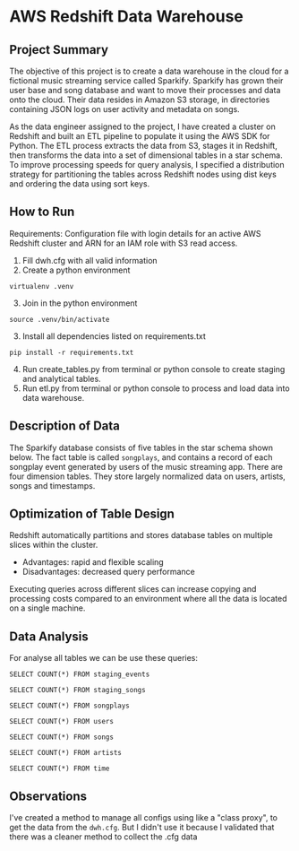 # AWS Redshift Data Warehouse

## Project Summary

The objective of this project is to create a data warehouse in the cloud for a fictional music streaming service called Sparkify. Sparkify has grown their user base and song database and want to move their processes and data onto the cloud. Their data resides in Amazon S3 storage, in directories containing JSON logs on user activity and metadata on songs.

As the data engineer assigned to the project, I have created a cluster on Redshift and built an ETL pipeline to populate it using the AWS SDK for Python. The ETL process extracts the data from S3, stages it in Redshift, then transforms the data into a set of dimensional tables in a star schema. To improve processing speeds for query analysis, I specified a distribution strategy for partitioning the tables across Redshift nodes using dist keys and ordering the data using sort keys.

## How to Run

Requirements: Configuration file with login details for an active AWS Redshift cluster and ARN for an IAM role with S3 read access.

1. Fill dwh.cfg with all valid information
2. Create a python environment 
```
virtualenv .venv
```
3. Join in the python environment
```
source .venv/bin/activate
```
3. Install all dependencies listed on requirements.txt
```
pip install -r requirements.txt
```
4. Run create_tables.py from terminal or python console to create staging and analytical tables.
5. Run etl.py from terminal or python console to process and load data into data warehouse.

## Description of Data

The Sparkify database consists of five tables in the star schema shown below. The fact table is called `songplays`, and contains a record of each songplay event generated by users of the music streaming app. There are four dimension tables. They store largely normalized data on users, artists, songs and timestamps.

## Optimization of Table Design

Redshift automatically partitions and stores database tables on multiple slices within the cluster.
* Advantages: rapid and flexible scaling
* Disadvantages: decreased query performance

Executing queries across different slices can increase copying and processing costs compared to an environment where all the data is located on a single machine.

## Data Analysis

For analyse all tables we can be use these queries:

```
SELECT COUNT(*) FROM staging_events
```

```
SELECT COUNT(*) FROM staging_songs
```

```
SELECT COUNT(*) FROM songplays
```

```
SELECT COUNT(*) FROM users
```

```
SELECT COUNT(*) FROM songs
```

```
SELECT COUNT(*) FROM artists
```

```
SELECT COUNT(*) FROM time
```

## Observations 

I've created a method to manage all configs using like a "class proxy", to get the data from the ```dwh.cfg```. But I didn't use it because I validated that there was a cleaner method to collect the .cfg data